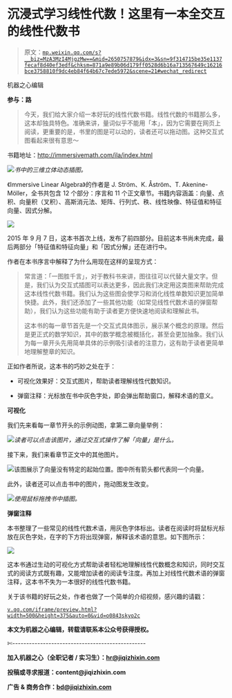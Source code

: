 # 沉浸式学习线性代数！这里有一本全交互的线性代数书

> 原文：[`mp.weixin.qq.com/s?__biz=MzA3MzI4MjgzMw==&mid=2650757879&idx=3&sn=9f314715be35e1137fecaf8d40ef3edf&chksm=871a9e89b06d179ff0528d6b16a713567649c16216bce3758810f9dc4eb84f64b67c7ede5972&scene=21#wechat_redirect`](http://mp.weixin.qq.com/s?__biz=MzA3MzI4MjgzMw==&mid=2650757879&idx=3&sn=9f314715be35e1137fecaf8d40ef3edf&chksm=871a9e89b06d179ff0528d6b16a713567649c16216bce3758810f9dc4eb84f64b67c7ede5972&scene=21#wechat_redirect)

机器之心编辑

**参与：路**

> 今天，我们给大家介绍一本好玩的线性代数书籍。线性代数的书籍那么多，这本却独具特色。准确来讲，量词似乎不能用「本」，因为它需要在网页上阅读，更重要的是，书里的图是可以动的，读者还可以拖动图。这种交互式图看起来很有意思～

书籍地址：http://immersivemath.com/ila/index.html

![](img/9c8ba3e5c628bec6c267c3a0fee6f53b.jpg)*书中的三维立体动态插图。*

《Immersive Linear Algebra》的作者是 J. Ström、K. Åström、T. Akenine-Möller，全书共包含 12 个部分：序言和 11 个正文章节。书籍内容涵盖：向量、点积、向量积（叉积）、高斯消元法、矩阵、行列式、秩、线性映像、特征值和特征向量、因式分解。

![](img/a7e00f2b6c85199373b9f52a5d904043.jpg)

2015 年 9 月 7 日，这本书首次上线，发布了前四部分。目前这本书尚未完成，最后两部分「特征值和特征向量」和「因式分解」还在进行中。

作者在本书序言中解释了为什么用现在这样的呈现方式：

> 常言道：「一图胜千言」，对于教科书来讲，图往往可以代替大量文字。但是，我们认为交互式插图可以表达更多，因此我们决定用这类图来帮助完成这本线性代数书籍。我们认为这些图会使学习和消化线性单数知识更加简单快捷。此外，我们还添加了一些其他功能（如常见线性代数术语的弹窗帮助），我们认为这些功能有助于读者更方便快速地阅读和理解此书。
> 
> 这本书的每一章节首先是一个交互式具体图示，展示某个概念的原理。然后是更正式的数学知识，其中的数学概念被概括化，甚至会更加抽象。我们认为每一章开头先用简单具体的示例吸引读者的注意力，这有助于读者更简单地理解整章的知识。

正如作者所说，这本书的巧妙之处在于：

*   可视化效果好：交互式图片，帮助读者理解线性代数知识。

*   弹窗注释：光标放在书中灰色字处，即会弹出帮助窗口，解释术语的意义。

**可视化**

我们先来看每一章节开头的示例动图，拿第二章向量举例：

![](img/ae094dded92eeed9201de8b0d2180ed6.jpg)*读者可以点击该图片，通过交互式操作了解「向量」是什么。*

接下来，我们来看章节正文中的其他图片。

![](img/caff55f819ccdf5281f2384b7fbd5c8f.jpg)该图展示了向量没有特定的起始位置。图中所有箭头都代表同一个向量。

此外，读者还可以点击书中的图片，拖动图发生改变。

![](img/cf13bdae903ed303f33bbfec66453c67.jpg)*使用鼠标拖拽书中插图。*

**弹窗注释**

本书整理了一些常见的线性代数术语，用灰色字体标出。读者在阅读时将鼠标光标放在灰色字处，在字的下方将出现弹窗，解释该术语的意思。如下图所示：

![](img/9ab1ec2ce7e3b493c303cde21ede16c9.jpg)

这本书通过生动的可视化方式帮助读者轻松地理解线性代数概念和知识，同时交互式的阅读方式既有趣，又能增加读者的阅读专注度。再加上对线性代数术语的弹窗注释，这本书不失为一本很好的线性代数书籍。

关于该书籍的好玩之处，作者也做了一个简单的介绍视频，感兴趣的请戳：

[`v.qq.com/iframe/preview.html?width=500&height=375&auto=0&vid=o0843skyo2c`](https://v.qq.com/iframe/preview.html?width=500&height=375&auto=0&vid=o0843skyo2c)

****本文为机器之心编辑，**转载请联系本公众号获得授权****。**

✄------------------------------------------------

**加入机器之心（全职记者 / 实习生）：hr@jiqizhixin.com**

**投稿或寻求报道：**content**@jiqizhixin.com**

**广告 & 商务合作：bd@jiqizhixin.com**